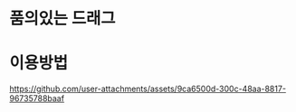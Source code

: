 ﻿# 품의있는 드래그

 # 이용방법
 https://github.com/user-attachments/assets/9ca6500d-300c-48aa-8817-96735788baaf
